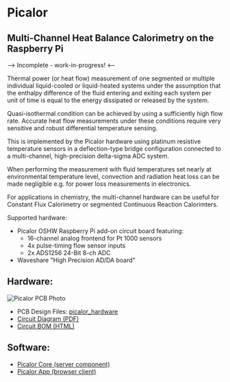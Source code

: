 # Picalor

## Multi-Channel Heat Balance Calorimetry on the Raspberry Pi
--> Incomplete - work-in-progress! <--

Thermal power (or heat flow) measurement of one segmented or multiple
individual liquid-cooled or liquid-heated systems under the assumption
that the enthalpy difference of the fluid entering and exiting each system
per unit of time is equal to the energy dissipated or released by the system.

Quasi-isothermal condition can be achieved by using a sufficiently high
flow rate. Accurate heat flow measurements under these conditions
require very sensitive and robust differential temperature sensing.

This is implemented by the Picalor hardware using platinum resistive
temperature sensors in a deflection-type bridge configuration connected
to a multi-channel, high-precision delta-sigma ADC system.

When performing the measurement with fluid temperatures set nearly at
environmental temperature level, convection and radiation heat loss
can be made negligible e.g. for power loss measurements in electronics.

For applications in chemistry, the multi-channel hardware can be useful
for Constant Flux Calorimetry or segmented Continuous Reaction Calorimters.

Supported hardware:

* Picalor OSHW Raspberry Pi add-on circuit board featuring:
    - 16-channel analog frontend for Pt 1000 sensors
    - 4x pulse-timing flow sensor inputs
    - 2x ADS1256 24-Bit 8-ch ADC
* Waveshare "High Precision AD/DA board"

## Hardware:
![Picalor PCB Photo](https://ul-gh.github.io/Picalor/picalor_hardware/picalor_pcb_photo.jpg)

* PCB Design Files: [picalor_hardware](picalor_hardware/)
* [Circuit Diagram (PDF)](https://ul-gh.github.io/Picalor/picalor_hardware/picalor_pcb.pdf)
* [Circuit BOM (HTML)](https://ul-gh.github.io/Picalor/picalor_hardware/ibom.html)

## Software:
* [Picalor Core (server component)](https://ul-gh.github.io/Picalor/picalor_core/html/namespaces.html)
* [Picalor App (browser client)](https://ul-gh.github.io/Picalor/picalor_app/html/files.html)